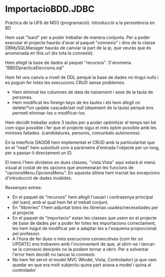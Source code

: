# ImportacioBDD.JDBC
Pràctica de la UF6 de M03 (programació): introducció a la persistència en BD

Hem usat "Isard" per a poder treballar de manera conjunta. Per a poder executar el projecte hauràs d'anar al paquet "connexio" i dins de la classe DBMySQLManager hauràs de canviar la part de la ip, que veuràs que és anomenada en this.url (és tota la connexió).

Hem afegit la base de dades al paquet "recursos". S'anomena "BBDDpracticaEleccions.sql"

Hem fet uns canvis a nivell de DDL perquè la base de dades no tingui nulls i es puguin fer totes les execucions CRUD sense problemes:
- Hem eliminat les columnes de data de naixement i sexe de la taula de persones.
- Hem modificat les foreign keys de les taules i els hem afegit on delete/*on update cascade/set null (depenent de la taula) perquè ens permeti eliminar-los o modificar-los.

Hem decidit treballar sobre 3 taules per a poder optimitzar el temps tan bé com sigui possible i fer que el projecte sigui el més òptim possible amb les mínimes fallades. (candidatures, personis, comunitats autonomes).

En la interficie DAODB hem implementat el CRUD amb la particularitat que en el "read" hem substituït com a paràmetre d'entrada l'objecte per un long, per a passar-li directament un ID.

El menú l'hem divideixo en dues classes, "vista.Vista" aquí estarà el menú visual al costat de les opcions que anomenaran les funcions de "opcionsMenu.OpcionsMenu". En aquesta última hem tractat les excepcions d'introducció de dades invàlides.



Ressenyes extres:
- En el paquet de "recursos" hem afegit l'usuari i contrasenya principal del Isard, amb el qual hem fet el treball conjunt.
- En "llibreries" t'hem adjuntat totes les librerias usades/necessitades per al projecte
- En el paquet de "importacio" estan les classes que usem en el projecte de base de dades per a poder fer totes les importacions correctament, les hem hagut de modificar per a adaptar-les a l'esquema proporcionat pel professor.
- A l'hora de fer dues o més execucions consecutives (com fer un UPDATE) ens trobavem amb l'inconvenient de que, al obrir-se i tancar-se la connexió desrprés no la podiem tornar a obrir. Per a solventar l'error hem decidit no tancar la connexió.
- No hem fet servir el model MVC (Model, Vista, Controlador) ja que vam quedar en que era molt subjectiu quina part anava a model i quina al controlador

